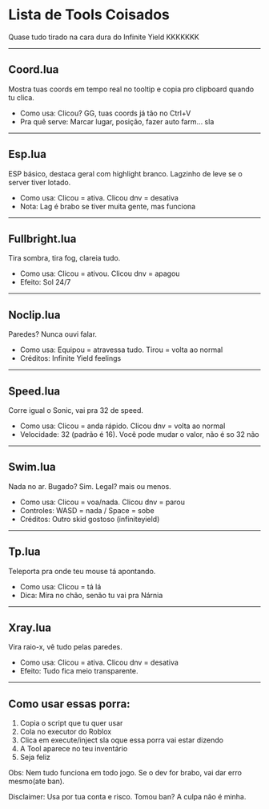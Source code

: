 # Lista de Tools Coisados
Quase tudo tirado na cara dura do Infinite Yield KKKKKKK

---

## Coord.lua
Mostra tuas coords em tempo real no tooltip e copia pro clipboard quando tu clica.
- Como usa: Clicou? GG, tuas coords já tão no Ctrl+V
- Pra quê serve: Marcar lugar, posição, fazer auto farm... sla

---

## Esp.lua
ESP básico, destaca geral com highlight branco. Lagzinho de leve se o server tiver lotado.
- Como usa: Clicou = ativa. Clicou dnv = desativa
- Nota: Lag é brabo se tiver muita gente, mas funciona

---

## Fullbright.lua
Tira sombra, tira fog, clareia tudo.
- Como usa: Clicou = ativou. Clicou dnv = apagou
- Efeito: Sol 24/7

---

## Noclip.lua
Paredes? Nunca ouvi falar.
- Como usa: Equipou = atravessa tudo. Tirou = volta ao normal
- Créditos: Infinite Yield feelings

---

## Speed.lua
Corre igual o Sonic, vai pra 32 de speed.
- Como usa: Clicou = anda rápido. Clicou dnv = volta ao normal
- Velocidade: 32 (padrão é 16). Você pode mudar o valor, não é so 32 não 

---

## Swim.lua
Nada no ar. Bugado? Sim. Legal? mais ou menos.
- Como usa: Clicou = voa/nada. Clicou dnv = parou
- Controles: WASD = nada / Space = sobe
- Créditos: Outro skid gostoso (infiniteyield)

---

## Tp.lua
Teleporta pra onde teu mouse tá apontando.
- Como usa: Clicou = tá lá
- Dica: Mira no chão, senão tu vai pra Nárnia

---

## Xray.lua
Vira raio-x, vê tudo pelas paredes.
- Como usa: Clicou = ativa. Clicou dnv = desativa
- Efeito: Tudo fica meio transparente.

---

## Como usar essas porra:
1. Copia o script que tu quer usar
2. Cola no executor do Roblox
3. Clica em execute/inject sla oque essa porra vai estar dizendo
4. A Tool aparece no teu inventário
5. Seja feliz

Obs: Nem tudo funciona em todo jogo. Se o dev for brabo, vai dar erro mesmo(ate ban).

Disclaimer: Usa por tua conta e risco. Tomou ban? A culpa não é minha.
